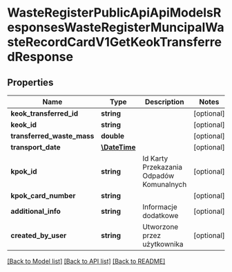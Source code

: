# WasteRegisterPublicApiApiModelsResponsesWasteRegisterMuncipalWasteRecordCardV1GetKeokTransferredResponse

## Properties
Name | Type | Description | Notes
------------ | ------------- | ------------- | -------------
**keok_transferred_id** | **string** |  | [optional] 
**keok_id** | **string** |  | [optional] 
**transferred_waste_mass** | **double** |  | [optional] 
**transport_date** | [**\DateTime**](\DateTime.md) |  | [optional] 
**kpok_id** | **string** | Id Karty Przekazania Odpadów Komunalnych | [optional] 
**kpok_card_number** | **string** |  | [optional] 
**additional_info** | **string** | Informacje dodatkowe | [optional] 
**created_by_user** | **string** | Utworzone przez użytkownika | [optional] 

[[Back to Model list]](../README.md#documentation-for-models) [[Back to API list]](../README.md#documentation-for-api-endpoints) [[Back to README]](../README.md)


